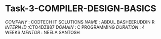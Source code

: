 # Task-3-COMPILER-DESIGN-BASICS
*COMPANY* : CODTECH IT SOLUTIONS
*NAME* : ABDUL BASHEERUDDIN R
*INTERN ID* :CTO4DZ887
*DOMAIN* : C PROGRAMMING
*DURATION* : 4 WEEKS
*MENTOR* : NEELA SANTOSH
